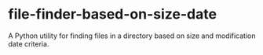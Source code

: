 # file-finder-based-on-size-date
A Python utility for finding files in a directory based on size and modification date criteria.
